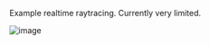 Example realtime raytracing. Currently very limited.

![image](https://user-images.githubusercontent.com/68501793/128645456-61cfe082-0d89-4df4-ae2f-b40ad08b7a33.png)
